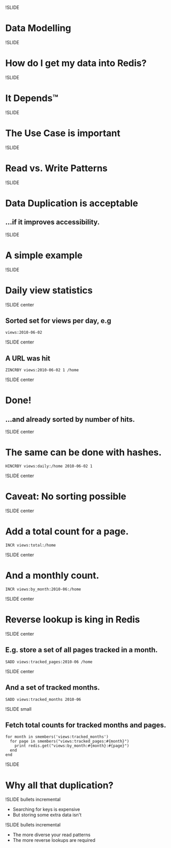 !SLIDE

# Data Modelling #

!SLIDE

# How do I get my data into Redis? #

!SLIDE

# It Depends™ #

!SLIDE

# The Use Case is important #

!SLIDE

# Read vs. Write Patterns #

!SLIDE

# Data Duplication is acceptable #
## ...if it improves accessibility. ##

!SLIDE

# A simple example #

!SLIDE

# Daily view statistics #

!SLIDE center

## Sorted set for views per day, e.g #

    views:2010-06-02

!SLIDE center

## A URL was hit ##

    ZINCRBY views:2010-06-02 1 /home

!SLIDE center

# Done! #
## ...and already sorted by number of hits. ##

!SLIDE center

# The same can be done with hashes. #

    HINCRBY views:daily:/home 2010-06-02 1

!SLIDE center

# Caveat: No sorting possible #

!SLIDE center

# Add a total count for a page. #

    INCR views:total:/home

!SLIDE center

# And a monthly count. #

    INCR views:by_month:2010-06:/home

!SLIDE center

# Reverse lookup is king in Redis #

!SLIDE center

## E.g. store a set of all pages tracked in a month. ##

    SADD views:tracked_pages:2010-06 /home

!SLIDE center

## And a set of tracked months. ##

    SADD views:tracked_months 2010-06

!SLIDE small

## Fetch total counts for tracked months and pages. ##

    for month in smembers('views:tracked_months')
      for page in smembers("views:tracked_pages:#{month}")
        print redis.get("views:by_month:#{month}:#{page}")
      end
    end

!SLIDE

# Why all that duplication? #

!SLIDE bullets incremental

* Searching for keys is expensive
* But storing some extra data isn't

!SLIDE bullets incremental

* The more diverse your read patterns
* The more reverse lookups are required
